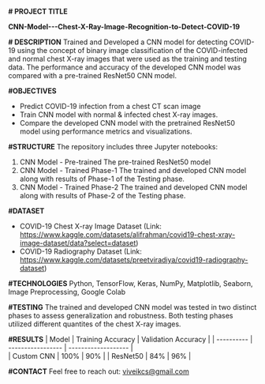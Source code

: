 **# PROJECT TITLE**

**CNN-Model---Chest-X-Ray-Image-Recognition-to-Detect-COVID-19**

**# DESCRIPTION**
Trained and Developed a CNN model for detecting COVID-19 using the concept of binary image classification of the COVID-infected and normal chest X-ray images that were used as the training and testing data. The performance and accuracy of the developed CNN model was compared with a pre-trained ResNet50 CNN model.

**#OBJECTIVES**
- Predict COVID-19 infection from a chest CT scan image
- Train CNN model with normal & infected chest X-ray images.
- Compare the developed CNN model with the pretrained ResNet50 model using performance metrics and visualizations.

**#STRUCTURE**
The repository includes three Jupyter notebooks:
1. CNN Model - Pre-trained
   The pre-trained ResNet50 model
2. CNN Model - Trained Phase-1
   The trained and developed CNN model along with results of Phase-1 of the Testing phase.
3. CNN Model - Trained Phase-2
   The trained and developed CNN model along with results of Phase-2 of the Testing phase.

**#DATASET**
- COVID-19 Chest X-ray Image Dataset (Link: https://www.kaggle.com/datasets/alifrahman/covid19-chest-xray-image-dataset/data?select=dataset)
- COVID-19 Radiography Dataset (Link: https://www.kaggle.com/datasets/preetviradiya/covid19-radiography-dataset)

**#TECHNOLOGIES**
Python, TensorFlow, Keras, NumPy, Matplotlib, Seaborn, Image Preprocessing, Google Colab

**#TESTING**
The trained and developed CNN model was tested in two distinct phases to assess generalization and robustness. Both testing phases utilized different quantites of the chest X-ray images.

**#RESULTS**
| Model      | Training Accuracy | Validation Accuracy |
| ---------- | ----------------- | ------------------- |  
| Custom CNN |        100%       |         90%         |
| ResNet50   |        84%        |         96%         |

**#CONTACT**
Feel free to reach out: viveikcs@gmail.com
